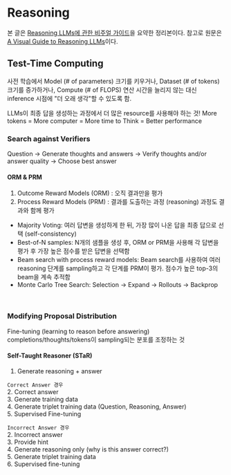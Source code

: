# Reasoning

본 글은 [Reasoning LLMs에 관한 비주얼 가이드](https://tulip-phalange-a1e.notion.site/Reasoning-LLMs-190c32470be2806d834ee0ad98aaa0b6)을 요약한 정리본이다. 참고로 원문은 [A Visual Guide to Reasoning LLMs](https://tulip-phalange-a1e.notion.site/Reasoning-LLMs-190c32470be2806d834ee0ad98aaa0b6)이다.


## Test-Time Computing
사전 학습에서 Model (# of parameters) 크기를 키우거나, Dataset (# of tokens) 크기를 증가하거나, Compute (# of FLOPS) 연산 시간을 늘리지 않는 대신 inference 시점에 "더 오래 생각"할 수 있도록 함.

LLMs이 최종 답을 생성하는 과정에서 더 많은 resource를 사용해야 하는 것!
More tokens = More computer = More time to Think = Better performance

### Search against Verifiers
Question → Generate thoughts and answers → Verify thoughts and/or 
answer quality → Choose best answer <br>

#### ORM & PRM 
1. Outcome Reward Models (ORM)
: 오직 결과만을 평가 
2. Process Reward Models (PRM)
: 결과를 도출하는 과정 (reasoning) 과정도 결과와 함께 평가


- Majority Voting: 여러 답변을 생성하게 한 뒤, 가장 많이 나온 답을 최종 답으로 선택 (self-consistency)
- Best-of-N samples: N개의 샘플을 생성 후, ORM or PRM을 사용해 각 답변을 평가 후 가장 높은 점수를 받은 답변을 선택함
- Beam search with process reward models: Beam search를 사용하여 여러 reasoning 단계를 sampling하고 각 단계를 PRM이 평가. 점수가 높은 top-3의 beam을 계속 추적함
- Monte Carlo Tree Search: Selection → Expand → Rollouts → Backprop

<br>

### Modifying Proposal Distribution
Fine-tuning (learning to reason before answering) <br>
completions/thoughts/tokens이 sampling되는 분포를 조정하는 것

#### Self-Taught Reasoner (STaR)
1. Generate reasoning + answer <br>

`Correct Answer 경우` <br>
2. Correct answer <br>
3. Generate training data <br>
4. Generate triplet training data (Question, Reasoning, Answer) <br>
5. Supervised Fine-tuning <br>

`Incorrect Answer 경우` <br>
2. Incorrect answer <br>
3. Provide hint <br>
4. Generate reasoning only (why is this answer correct?) <br>
5. Generate triplet training data <br>
6. Supervised fine-tuning <br>